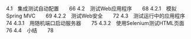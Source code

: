 4.1　集成测试自动配置　　66
4.2　测试Web应用程序　　68
4.2.1　模拟Spring MVC　　69
4.2.2　测试Web安全　　72
4.3　测试运行中的应用程序　　74
4.3.1　用随机端口启动服务器　　75
4.3.2　使用Selenium测试HTML页面　　76
4.4　小结　　78

